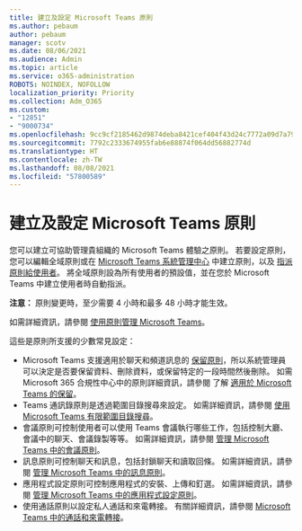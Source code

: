 ```yaml
---
title: 建立及設定 Microsoft Teams 原則
ms.author: pebaum
author: pebaum
manager: scotv
ms.date: 08/06/2021
ms.audience: Admin
ms.topic: article
ms.service: o365-administration
ROBOTS: NOINDEX, NOFOLLOW
localization_priority: Priority
ms.collection: Adm_O365
ms.custom:
- "12851"
- "9000734"
ms.openlocfilehash: 9cc9cf2185462d9874deba8421cef404f43d24c7772a09d7a796c36096aebdd7
ms.sourcegitcommit: 7792c2333674955fab6e88874f064dd56882774d
ms.translationtype: HT
ms.contentlocale: zh-TW
ms.lasthandoff: 08/08/2021
ms.locfileid: "57800589"
---
```

# <a name="create-and-configure-teams-policies"></a>建立及設定 Microsoft Teams 原則

您可以建立可協助管理貴組織的 Microsoft Teams 體驗之原則。 若要設定原則，您可以編輯全域原則或在 [Microsoft Teams 系統管理中心](https://admin.microsoft.com/) 中建立原則，以及 [指派原則給使用者](/microsoftteams/assign-policies)。 將全域原則設為所有使用者的預設值，並在您於 Microsoft Teams 中建立使用者時自動指派。

**注意：** 原則變更時，至少需要 4 小時和最多 48 小時才能生效。 

如需詳細資訊，請參閱 [使用原則管理 Microsoft Teams](/microsoftteams/manage-teams-with-policies)。

這些是原則所支援的少數常見設定：

- Microsoft Teams 支援適用於聊天和頻道訊息的 [保留原則](/microsoftteams/retention-policies)，所以系統管理員可以決定是否要保留資料、刪除資料，或保留特定的一段時間然後刪除。 如需 Microsoft 365 合規性中心中的原則詳細資訊，請參閱 了解 [適用於 Microsoft Teams 的保留](/microsoftteams/assign-policies)。
- Teams 通訊錄原則是透過範圍目錄搜尋來設定。 如需詳細資訊，請參閱 [使用 Microsoft Teams 有限範圍目錄搜尋](/MicrosoftTeams/teams-scoped-directory-search)。
- 會議原則可控制使用者可以使用 Teams 會議執行哪些工作，包括控制大廳、會議中的聊天、會議錄製等等。 如需詳細資訊，請參閱 [管理 Microsoft Teams 中的會議原則](/microsoftteams/meeting-policies-in-teams)。
- 訊息原則可控制聊天和訊息，包括封鎖聊天和讀取回條。 如需詳細資訊，請參閱 [管理 Microsoft Teams 中的訊息原則](/microsoftteams/messaging-policies-in-teams)。
- 應用程式設定原則可控制應用程式的安裝、上傳和釘選。 如需詳細資訊，請參閱 [管理 Microsoft Teams 中的應用程式設定原則](/MicrosoftTeams/teams-app-setup-policies)。
- 使用通話原則以設定私人通話和來電轉接。 有關詳細資訊，請參閱 [Microsoft Teams 中的通話和來電轉接](/MicrosoftTeams/teams-calling-policy)。

